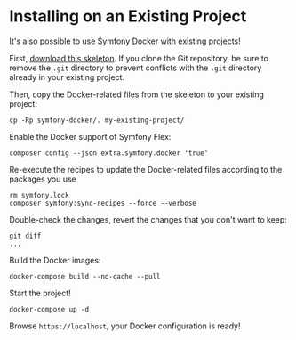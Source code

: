 # Installing on an Existing Project

It's also possible to use Symfony Docker with existing projects!

First, [download this skeleton](https://github.com/dunglas/symfony-docker). If you clone the Git repository, be sure to remove the `.git` directory to prevent conflicts with the `.git` directory already in your existing project.

Then, copy the Docker-related files from the skeleton to your existing project:

    cp -Rp symfony-docker/. my-existing-project/

Enable the Docker support of Symfony Flex:

    composer config --json extra.symfony.docker 'true'

Re-execute the recipes to update the Docker-related files according to the packages you use

    rm symfony.lock
    composer symfony:sync-recipes --force --verbose

Double-check the changes, revert the changes that you don't want to keep:

    git diff
    ...

Build the Docker images:

    docker-compose build --no-cache --pull

Start the project!

    docker-compose up -d

Browse `https://localhost`, your Docker configuration is ready!

